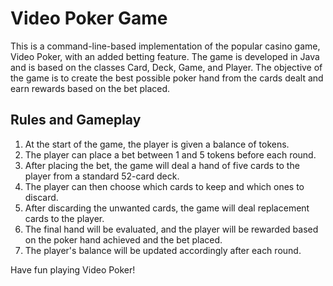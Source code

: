 # Video Poker Game

This is a command-line-based implementation of the popular casino game, Video Poker, with an added betting feature. The game is developed in Java and is based on the classes Card, Deck, Game, and Player. The objective of the game is to create the best possible poker hand from the cards dealt and earn rewards based on the bet placed.

## Rules and Gameplay

1. At the start of the game, the player is given a balance of tokens.
2. The player can place a bet between 1 and 5 tokens before each round.
3. After placing the bet, the game will deal a hand of five cards to the player from a standard 52-card deck.
4. The player can then choose which cards to keep and which ones to discard.
5. After discarding the unwanted cards, the game will deal replacement cards to the player.
6. The final hand will be evaluated, and the player will be rewarded based on the poker hand achieved and the bet placed.
7. The player's balance will be updated accordingly after each round.

Have fun playing Video Poker!
